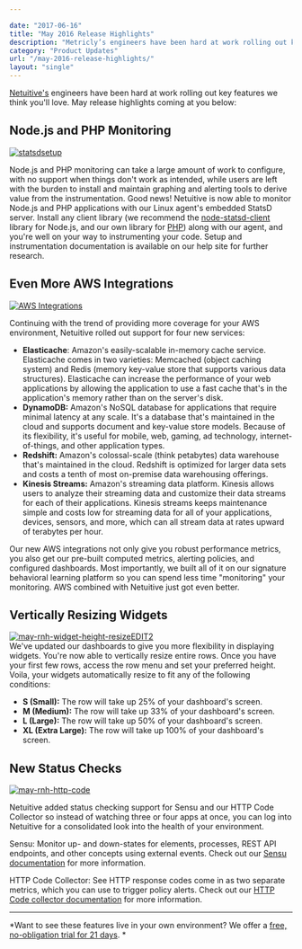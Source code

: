 ```yaml
---

date: "2017-06-16"
title: "May 2016 Release Highlights"
description: "Metricly’s engineers have been hard at work rolling out key features we think you’ll love. May release highlights coming at you below."
category: "Product Updates"
url: "/may-2016-release-highlights/"
layout: "single"
---
```


[Netuitive's](https://www.metricly.com) engineers have been hard at work rolling out key features we think you'll love. May release highlights coming at you below:

Node.js and PHP Monitoring
--------------------------

[![statsdsetup](https://www.metricly.com/wp-content/uploads/2016/06/statsdsetup-1024x313.png)](https://www.metricly.com/wp-content/uploads/2016/06/statsdsetup.png)

Node.js and PHP monitoring can take a large amount of work to configure, with no support when things don't work as intended, while users are left with the burden to install and maintain graphing and alerting tools to derive value from the instrumentation. Good news! Netuitive is now able to monitor Node.js and PHP applications with our Linux agent's embedded StatsD server. Install any client library (we recommend the [node-statsd-client](https://github.com/msiebuhr/node-statsd-client) library for Node.js, and our own library for [PHP](https://github.com/Netuitive/Netuitive_PHP_Client)) along with our agent, and you're well on your way to instrumenting your code. Setup and instrumentation documentation is available on our help site for further research.

Even More AWS Integrations
--------------------------

[![AWS Integrations](https://www.metricly.com/wp-content/uploads/2016/06/AWS-Integrations.png)](https://www.metricly.com/wp-content/uploads/2016/06/AWS-Integrations.png)

Continuing with the trend of providing more coverage for your AWS environment, Netuitive rolled out support for four new services:

-   **Elasticache**: Amazon's easily-scalable in-memory cache service. Elasticache comes in two varieties: Memcached (object caching system) and Redis (memory key-value store that supports various data structures). Elasticache can increase the performance of your web applications by allowing the application to use a fast cache that's in the application's memory rather than on the server's disk.
-   **DynamoDB:** Amazon's NoSQL database for applications that require minimal latency at any scale. It's a database that's maintained in the cloud and supports document and key-value store models. Because of its flexibility, it's useful for mobile, web, gaming, ad technology, internet-of-things, and other application types.
-   **Redshift:** Amazon's colossal-scale (think petabytes) data warehouse that's maintained in the cloud. Redshift is optimized for larger data sets and costs a tenth of most on-premise data warehousing offerings.
-   **Kinesis Streams:** Amazon's streaming data platform. Kinesis allows users to analyze their streaming data and customize their data streams for each of their applications. Kinesis streams keeps maintenance simple and costs low for streaming data for all of your applications, devices, sensors, and more, which can all stream data at rates upward of terabytes per hour.

Our new AWS integrations not only give you robust performance metrics, you also get our pre-built computed metrics, alerting policies, and configured dashboards. Most importantly, we built all of it on our signature behavioral learning platform so you can spend less time "monitoring" your monitoring. AWS combined with Netuitive just got even better.

Vertically Resizing Widgets
---------------------------

[![may-rnh-widget-height-resizeEDIT2](https://www.metricly.com/wp-content/uploads/2016/06/may-rnh-widget-height-resizeEDIT2-1024x603.png)](https://www.metricly.com/wp-content/uploads/2016/06/may-rnh-widget-height-resizeEDIT2.png)\
We've updated our dashboards to give you more flexibility in displaying widgets. You're now able to vertically resize entire rows. Once you have your first few rows, access the row menu and set your preferred height. Voila, your widgets automatically resize to fit any of the following conditions:

-   **S (Small):** The row will take up 25% of your dashboard's screen.
-   **M (Medium):** The row will take up 33% of your dashboard's screen.
-   **L (Large):** The row will take up 50% of your dashboard's screen.
-   **XL (Extra Large):** The row will take up 100% of your dashboard's screen.

New Status Checks
-----------------

[![may-rnh-http-code](https://www.metricly.com/wp-content/uploads/2016/06/may-rnh-http-code-1024x603.png)](https://www.metricly.com/wp-content/uploads/2016/06/may-rnh-http-code.png)

Netuitive added status checking support for Sensu and our HTTP Code Collector so instead of watching three or four apps at once, you can log into Netuitive for a consolidated look into the health of your environment.

Sensu: Monitor up- and down-states for elements, processes, REST API endpoints, and other concepts using external events. Check out our [Sensu documentation](https://help.netuitive.com/Content/Events/sensu.htm) for more information.

HTTP Code Collector: See HTTP response codes come in as two separate metrics, which you can use to trigger policy alerts. Check out our [HTTP Code collector documentation](https://help.netuitive.com/Content/Misc/Datasources/Netuitive/integrations/http_code.htm) for more information.

* * * * *

*Want to see these features live in  your own environment? We offer a [free, no-obligation trial for 21 days](https://www.metricly.com/signup). *
